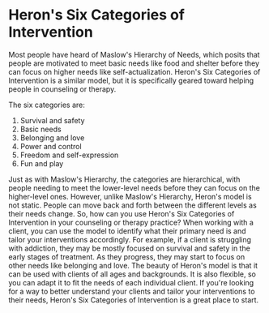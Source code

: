 # Heron's Six Categories of Intervention

Most people have heard of Maslow's Hierarchy of Needs, which posits that people are motivated to meet basic needs like food and shelter before they can focus on higher needs like self-actualization. Heron's Six Categories of Intervention is a similar model, but it is specifically geared toward helping people in counseling or therapy.

The six categories are:

1. Survival and safety
2. Basic needs
3. Belonging and love
4. Power and control
5. Freedom and self-expression
6. Fun and play

Just as with Maslow's Hierarchy, the categories are hierarchical, with people needing to meet the lower-level needs before they can focus on the higher-level ones. However, unlike Maslow's Hierarchy, Heron's model is not static. People can move back and forth between the different levels as their needs change. So, how can you use Heron's Six Categories of Intervention in your counseling or therapy practice? When working with a client, you can use the model to identify what their primary need is and tailor your interventions accordingly. For example, if a client is struggling with addiction, they may be mostly focused on survival and safety in the early stages of treatment. As they progress, they may start to focus on other needs like belonging and love. The beauty of Heron's model is that it can be used with clients of all ages and backgrounds. It is also flexible, so you can adapt it to fit the needs of each individual client. If you're looking for a way to better understand your clients and tailor your interventions to their needs, Heron's Six Categories of Intervention is a great place to start.
